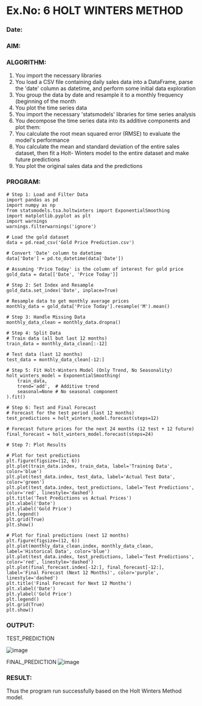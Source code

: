 # Ex.No: 6               HOLT WINTERS METHOD
### Date: 



### AIM:

### ALGORITHM:
1. You import the necessary libraries
2. You load a CSV file containing daily sales data into a DataFrame, parse the 'date' column as
datetime, and perform some initial data exploration
3. You group the data by date and resample it to a monthly frequency (beginning of the month
4. You plot the time series data
5. You import the necessary 'statsmodels' libraries for time series analysis
6. You decompose the time series data into its additive components and plot them:
7. You calculate the root mean squared error (RMSE) to evaluate the model's performance
8. You calculate the mean and standard deviation of the entire sales dataset, then fit a Holt-
Winters model to the entire dataset and make future predictions
9. You plot the original sales data and the predictions
### PROGRAM:
```
# Step 1: Load and Filter Data
import pandas as pd
import numpy as np
from statsmodels.tsa.holtwinters import ExponentialSmoothing
import matplotlib.pyplot as plt
import warnings
warnings.filterwarnings('ignore')

# Load the gold dataset
data = pd.read_csv('Gold Price Prediction.csv')

# Convert 'Date' column to datetime
data['Date'] = pd.to_datetime(data['Date'])

# Assuming 'Price Today' is the column of interest for gold price
gold_data = data[['Date', 'Price Today']]

# Step 2: Set Index and Resample
gold_data.set_index('Date', inplace=True)

# Resample data to get monthly average prices
monthly_data = gold_data['Price Today'].resample('M').mean()

# Step 3: Handle Missing Data
monthly_data_clean = monthly_data.dropna()

# Step 4: Split Data
# Train data (all but last 12 months)
train_data = monthly_data_clean[:-12]

# Test data (last 12 months)
test_data = monthly_data_clean[-12:]

# Step 5: Fit Holt-Winters Model (Only Trend, No Seasonality)
holt_winters_model = ExponentialSmoothing(
    train_data,
    trend='add',  # Additive trend
    seasonal=None # No seasonal component
).fit()

# Step 6: Test and Final Forecast
# Forecast for the test period (last 12 months)
test_predictions = holt_winters_model.forecast(steps=12)

# Forecast future prices for the next 24 months (12 test + 12 future)
final_forecast = holt_winters_model.forecast(steps=24)

# Step 7: Plot Results

# Plot for test predictions
plt.figure(figsize=(12, 6))
plt.plot(train_data.index, train_data, label='Training Data', color='blue')
plt.plot(test_data.index, test_data, label='Actual Test Data', color='green')
plt.plot(test_data.index, test_predictions, label='Test Predictions', color='red', linestyle='dashed')
plt.title('Test Predictions vs Actual Prices')
plt.xlabel('Date')
plt.ylabel('Gold Price')
plt.legend()
plt.grid(True)
plt.show()

# Plot for final predictions (next 12 months)
plt.figure(figsize=(12, 6))
plt.plot(monthly_data_clean.index, monthly_data_clean, label='Historical Data', color='blue')
plt.plot(test_data.index, test_predictions, label='Test Predictions', color='red', linestyle='dashed')
plt.plot(final_forecast.index[-12:], final_forecast[-12:], label='Final Forecast (Next 12 Months)', color='purple', linestyle='dashed')
plt.title('Final Forecast for Next 12 Months')
plt.xlabel('Date')
plt.ylabel('Gold Price')
plt.legend()
plt.grid(True)
plt.show()

```
### OUTPUT:


TEST_PREDICTION

![image](https://github.com/user-attachments/assets/abd42d4e-2d4d-4a32-8009-3ecac105963f)


FINAL_PREDICTION
![image](https://github.com/user-attachments/assets/e617854c-39be-483a-97f3-a31c1fb45401)

### RESULT:
Thus the program run successfully based on the Holt Winters Method model.

